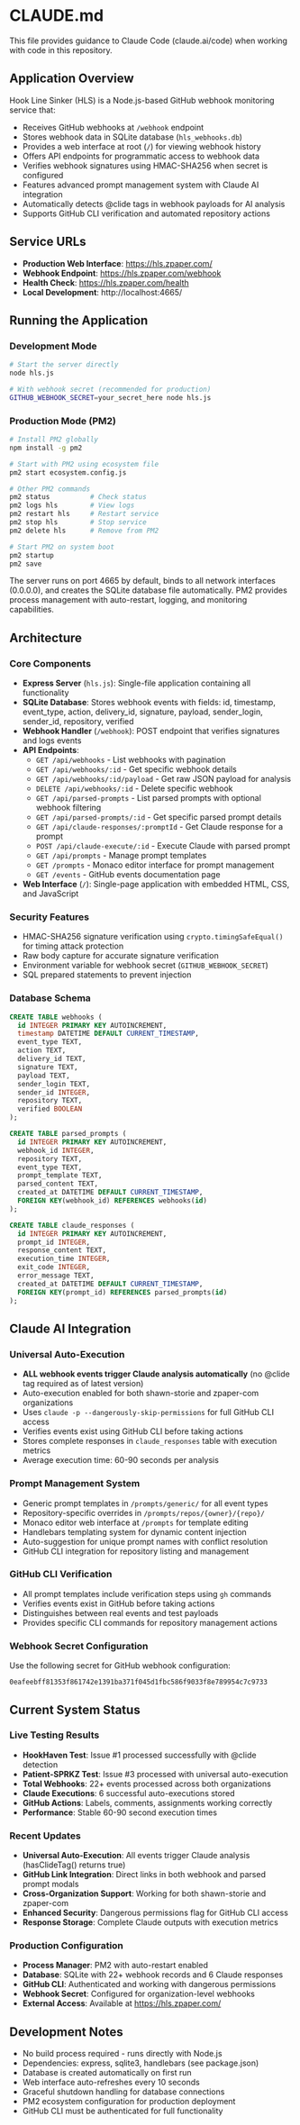 # CLAUDE.md

This file provides guidance to Claude Code (claude.ai/code) when working with code in this repository.

## Application Overview

Hook Line Sinker (HLS) is a Node.js-based GitHub webhook monitoring service that:
- Receives GitHub webhooks at `/webhook` endpoint
- Stores webhook data in SQLite database (`hls_webhooks.db`)
- Provides a web interface at root (`/`) for viewing webhook history
- Offers API endpoints for programmatic access to webhook data
- Verifies webhook signatures using HMAC-SHA256 when secret is configured
- Features advanced prompt management system with Claude AI integration
- Automatically detects @clide tags in webhook payloads for AI analysis
- Supports GitHub CLI verification and automated repository actions

## Service URLs

- **Production Web Interface**: https://hls.zpaper.com/
- **Webhook Endpoint**: https://hls.zpaper.com/webhook
- **Health Check**: https://hls.zpaper.com/health
- **Local Development**: http://localhost:4665/

## Running the Application

### Development Mode
```bash
# Start the server directly
node hls.js

# With webhook secret (recommended for production)
GITHUB_WEBHOOK_SECRET=your_secret_here node hls.js
```

### Production Mode (PM2)
```bash
# Install PM2 globally
npm install -g pm2

# Start with PM2 using ecosystem file
pm2 start ecosystem.config.js

# Other PM2 commands
pm2 status          # Check status
pm2 logs hls        # View logs
pm2 restart hls     # Restart service
pm2 stop hls        # Stop service
pm2 delete hls      # Remove from PM2

# Start PM2 on system boot
pm2 startup
pm2 save
```

The server runs on port 4665 by default, binds to all network interfaces (0.0.0.0), and creates the SQLite database file automatically. PM2 provides process management with auto-restart, logging, and monitoring capabilities.

## Architecture

### Core Components

- **Express Server** (`hls.js`): Single-file application containing all functionality
- **SQLite Database**: Stores webhook events with fields: id, timestamp, event_type, action, delivery_id, signature, payload, sender_login, sender_id, repository, verified
- **Webhook Handler** (`/webhook`): POST endpoint that verifies signatures and logs events
- **API Endpoints**: 
  - `GET /api/webhooks` - List webhooks with pagination
  - `GET /api/webhooks/:id` - Get specific webhook details
  - `GET /api/webhooks/:id/payload` - Get raw JSON payload for analysis
  - `DELETE /api/webhooks/:id` - Delete specific webhook
  - `GET /api/parsed-prompts` - List parsed prompts with optional webhook filtering
  - `GET /api/parsed-prompts/:id` - Get specific parsed prompt details
  - `GET /api/claude-responses/:promptId` - Get Claude response for a prompt
  - `POST /api/claude-execute/:id` - Execute Claude with parsed prompt
  - `GET /api/prompts` - Manage prompt templates
  - `GET /prompts` - Monaco editor interface for prompt management
  - `GET /events` - GitHub events documentation page
- **Web Interface** (`/`): Single-page application with embedded HTML, CSS, and JavaScript

### Security Features

- HMAC-SHA256 signature verification using `crypto.timingSafeEqual()` for timing attack protection
- Raw body capture for accurate signature verification
- Environment variable for webhook secret (`GITHUB_WEBHOOK_SECRET`)
- SQL prepared statements to prevent injection

### Database Schema

```sql
CREATE TABLE webhooks (
  id INTEGER PRIMARY KEY AUTOINCREMENT,
  timestamp DATETIME DEFAULT CURRENT_TIMESTAMP,
  event_type TEXT,
  action TEXT,
  delivery_id TEXT,
  signature TEXT,
  payload TEXT,
  sender_login TEXT,
  sender_id INTEGER,
  repository TEXT,
  verified BOOLEAN
);

CREATE TABLE parsed_prompts (
  id INTEGER PRIMARY KEY AUTOINCREMENT,
  webhook_id INTEGER,
  repository TEXT,
  event_type TEXT,
  prompt_template TEXT,
  parsed_content TEXT,
  created_at DATETIME DEFAULT CURRENT_TIMESTAMP,
  FOREIGN KEY(webhook_id) REFERENCES webhooks(id)
);

CREATE TABLE claude_responses (
  id INTEGER PRIMARY KEY AUTOINCREMENT,
  prompt_id INTEGER,
  response_content TEXT,
  execution_time INTEGER,
  exit_code INTEGER,
  error_message TEXT,
  created_at DATETIME DEFAULT CURRENT_TIMESTAMP,
  FOREIGN KEY(prompt_id) REFERENCES parsed_prompts(id)
);
```

## Claude AI Integration

### Universal Auto-Execution
- **ALL webhook events trigger Claude analysis automatically** (no @clide tag required as of latest version)
- Auto-execution enabled for both shawn-storie and zpaper-com organizations
- Uses `claude -p --dangerously-skip-permissions` for full GitHub CLI access
- Verifies events exist using GitHub CLI before taking actions
- Stores complete responses in `claude_responses` table with execution metrics
- Average execution time: 60-90 seconds per analysis

### Prompt Management System
- Generic prompt templates in `/prompts/generic/` for all event types
- Repository-specific overrides in `/prompts/repos/{owner}/{repo}/`
- Monaco editor web interface at `/prompts` for template editing
- Handlebars templating system for dynamic content injection
- Auto-suggestion for unique prompt names with conflict resolution
- GitHub CLI integration for repository listing and management

### GitHub CLI Verification
- All prompt templates include verification steps using `gh` commands
- Verifies events exist in GitHub before taking actions
- Distinguishes between real events and test payloads
- Provides specific CLI commands for repository management actions

### Webhook Secret Configuration
Use the following secret for GitHub webhook configuration:
```
0eafeebff81353f861742e1391ba371f045d1fbc586f9033f8e789954c7c9733
```

## Current System Status

### Live Testing Results
- **HookHaven Test**: Issue #1 processed successfully with @clide detection
- **Patient-SPRKZ Test**: Issue #3 processed with universal auto-execution
- **Total Webhooks**: 22+ events processed across both organizations
- **Claude Executions**: 6 successful auto-executions stored
- **GitHub Actions**: Labels, comments, assignments working correctly
- **Performance**: Stable 60-90 second execution times

### Recent Updates
- **Universal Auto-Execution**: All events trigger Claude analysis (hasClideTag() returns true)
- **GitHub Link Integration**: Direct links in both webhook and parsed prompt modals
- **Cross-Organization Support**: Working for both shawn-storie and zpaper-com
- **Enhanced Security**: Dangerous permissions flag for GitHub CLI access
- **Response Storage**: Complete Claude outputs with execution metrics

### Production Configuration
- **Process Manager**: PM2 with auto-restart enabled
- **Database**: SQLite with 22+ webhook records and 6 Claude responses
- **GitHub CLI**: Authenticated and working with dangerous permissions
- **Webhook Secret**: Configured for organization-level webhooks
- **External Access**: Available at https://hls.zpaper.com/

## Development Notes

- No build process required - runs directly with Node.js
- Dependencies: express, sqlite3, handlebars (see package.json)
- Database is created automatically on first run
- Web interface auto-refreshes every 10 seconds
- Graceful shutdown handling for database connections
- PM2 ecosystem configuration for production deployment
- GitHub CLI must be authenticated for full functionality